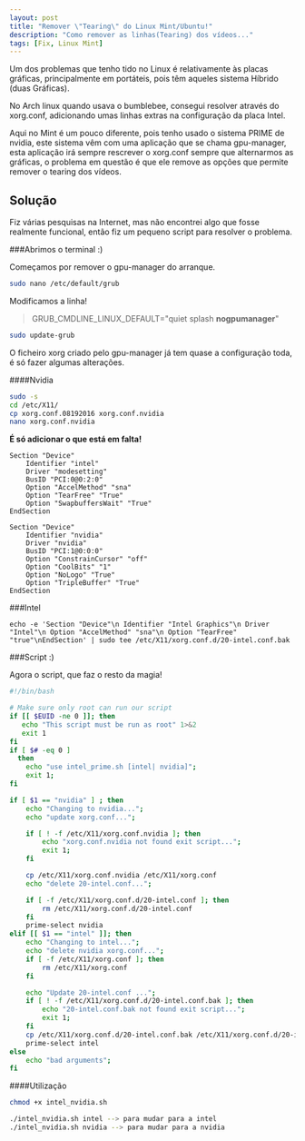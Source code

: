 ```yaml
---
layout: post
title: "Remover \"Tearing\" do Linux Mint/Ubuntu!"
description: "Como remover as linhas(Tearing) dos vídeos..."
tags: [Fix, Linux Mint]
---
```


Um dos problemas que tenho tido no Linux é relativamente às placas gráficas, principalmente em portáteis, pois têm aqueles sistema Híbrido (duas Gráficas).

No Arch linux quando usava o bumblebee, consegui resolver através do xorg.conf, adicionando umas linhas extras na configuração da placa Intel.

Aqui no Mint é um pouco diferente, pois tenho usado o sistema PRIME de nvidia, este sistema vêm com uma aplicação que se chama gpu-manager, esta aplicação irá sempre rescrever o xorg.conf sempre que alternarmos as gráficas, o problema em questão é que ele remove as opções que permite remover o tearing dos vídeos.

<div class="divider"></div>

## Solução

Fiz várias pesquisas na Internet, mas não encontrei algo que fosse realmente funcional, então fiz um pequeno script para resolver o problema.

###Abrimos o terminal :)

Começamos por remover o gpu-manager do arranque.

~~~bash
sudo nano /etc/default/grub
~~~

Modificamos a linha!

>GRUB_CMDLINE_LINUX_DEFAULT="quiet splash **nogpumanager**"

~~~bash
sudo update-grub
~~~

O ficheiro xorg criado pelo gpu-manager já tem quase a configuração toda, é só fazer algumas alterações.

####Nvidia
~~~bash
sudo -s
cd /etc/X11/
cp xorg.conf.08192016 xorg.conf.nvidia
nano xorg.conf.nvidia
~~~

**É só adicionar o que está em falta!**

~~~
Section "Device"
    Identifier "intel"
    Driver "modesetting"
    BusID "PCI:0@0:2:0"
    Option "AccelMethod" "sna"
    Option "TearFree" "True"
    Option "SwapbuffersWait" "True"
EndSection

Section "Device"
    Identifier "nvidia"
    Driver "nvidia"
    BusID "PCI:1@0:0:0"
    Option "ConstrainCursor" "off"
    Option "CoolBits" "1"
    Option "NoLogo" "True"
    Option "TripleBuffer" "True"
EndSection
~~~

###Intel

~~~
echo -e 'Section "Device"\n Identifier "Intel Graphics"\n Driver "Intel"\n Option "AccelMethod" "sna"\n Option "TearFree" "true"\nEndSection' | sudo tee /etc/X11/xorg.conf.d/20-intel.conf.bak
~~~

###Script :)

Agora o script, que faz o resto da magia!

~~~bash
#!/bin/bash

# Make sure only root can run our script
if [[ $EUID -ne 0 ]]; then
   echo "This script must be run as root" 1>&2
   exit 1
fi
if [ $# -eq 0 ]
  then
  	echo "use intel_prime.sh [intel| nvidia]";
    exit 1;
fi

if [ $1 == "nvidia" ] ; then
	echo "Changing to nvidia...";
	echo "update xorg.conf...";

	if [ ! -f /etc/X11/xorg.conf.nvidia ]; then
    	echo "xorg.conf.nvidia not found exit script...";
    	exit 1;
	fi

	cp /etc/X11/xorg.conf.nvidia /etc/X11/xorg.conf
	echo "delete 20-intel.conf...";

	if [ -f /etc/X11/xorg.conf.d/20-intel.conf ]; then
    	rm /etc/X11/xorg.conf.d/20-intel.conf
	fi
	prime-select nvidia
elif [[ $1 == "intel" ]]; then
	echo "Changing to intel...";
	echo "delete nvidia xorg.conf...";
	if [ -f /etc/X11/xorg.conf ]; then
    	rm /etc/X11/xorg.conf
	fi

	echo "Update 20-intel.conf ...";
	if [ ! -f /etc/X11/xorg.conf.d/20-intel.conf.bak ]; then
    	echo "20-intel.conf.bak not found exit script...";
    	exit 1;
	fi
    cp /etc/X11/xorg.conf.d/20-intel.conf.bak /etc/X11/xorg.conf.d/20-intel.conf
    prime-select intel
else
	echo "bad arguments";
fi
~~~

<div class="divider"></div>

####Utilização

~~~bash
chmod +x intel_nvidia.sh

./intel_nvidia.sh intel --> para mudar para a intel
./intel_nvidia.sh nvidia --> para mudar para a nvidia
~~~